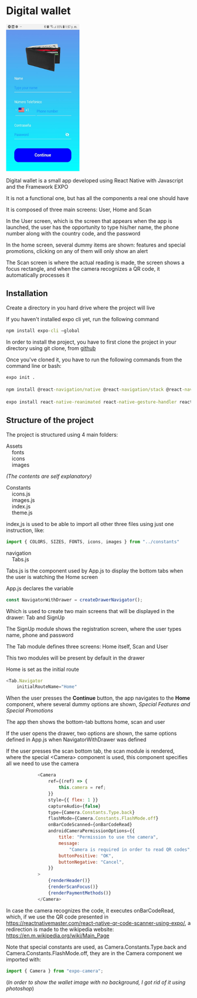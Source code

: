 # Digital wallet
 
<img src="./assets/images/wallet.jpeg"
     alt="Digital Wallet"
     style="width: 200px; height: 400px" />

Digital wallet is a small app developed using React Native with Javascript and the Framework EXPO

It is not a functional one, but has all the components a real one should have

It is composed of three main screens: User, Home and Scan

In the User screen, which is the screen that appears when the app is launched, the user has the opportunity to type his/her name, the phone number along with the country code, and the password

In the home screen, several dummy items are shown: features and special promotions, clicking on any of them will only show an alert

The Scan screen is where the actual reading is made, the screen shows a focus rectangle, and when the camera recognizes a QR code, it automatically processes it

## Installation

Create a directory in you hard drive where the project will live

If you haven't installed expo cli yet, run the following command

```cmd
npm install expo-cli –global
```

In order to install the project, you have to first clone the project in your directory using git clone, from [github](https://github.com/rafaelsoteldosilva/billetera-digital)

Once you've cloned it, you have to run the following commands from the command line or bash:

```cmd
expo init .

npm install @react-navigation/native @react-navigation/stack @react-navigation/drawer @react-navigation/bottom-tabs

expo install react-native-reanimated react-native-gesture-handler react-native-screens react-native-safe-area-context @react-native-community/masked-view expo-camera expo-web-browser expo-linear-gradient
```

## Structure of the project

The project is structured using 4 main folders:

Assets  
&nbsp;&nbsp;&nbsp;&nbsp;fonts  
&nbsp;&nbsp;&nbsp;&nbsp;icons  
&nbsp;&nbsp;&nbsp;&nbsp;images  

*(The contents are self explanatory)*

Constants  
&nbsp;&nbsp;&nbsp;&nbsp;icons.js  
&nbsp;&nbsp;&nbsp;&nbsp;images.js  
&nbsp;&nbsp;&nbsp;&nbsp;index.js  
&nbsp;&nbsp;&nbsp;&nbsp;theme.js  

index,js is used to be able to import all other three files using just one instruction, like:
```js
import { COLORS, SIZES, FONTS, icons, images } from "../constants"
```

navigation  
&nbsp;&nbsp;&nbsp;&nbsp;Tabs.js

Tabs.js is the component used by App.js to display the bottom tabs when the user is watching the Home screen

App.js declares the variable 
```js
const NavigatorWithDrawer = createDrawerNavigator();
```
Which is used to create two main screens that will be displayed in the drawer: Tab and SignUp

The SignUp module shows the registration screen, where the user types name, phone and password

The Tab module defines three screens: Home itself, Scan and User

This two modules will be present by default in the drawer

Home is set as the initial route
```js
<Tab.Navigator
    initialRouteName="Home"
```
When the user presses the **Continue** button, the app navigates to the **Home** component, where several dummy options are shown, *Special Features and Special Promotions*

The app then shows the bottom-tab buttons home, scan and user

If the user opens the drawer, two options are shown, the same options defined in App.js when NavigatorWithDrawer was defined

If the user presses the scan bottom tab, the scan module is rendered, where the special \<Camera\> component is used, this component specifies all we need to use the camera
```js
            <Camera
                ref={(ref) => {
                    this.camera = ref;
                }}
                style={{ flex: 1 }}
                captureAudio={false}
                type={Camera.Constants.Type.back}
                flashMode={Camera.Constants.FlashMode.off}
                onBarCodeScanned={onBarCodeRead}
                androidCameraPermissionOptions={{
                    title: "Permission to use the camera",
                    message:
                        "Camera is required in order to read QR codes",
                    buttonPositive: "OK",
                    buttonNegative: "Cancel",
                }}
            >
                {renderHeader()}
                {renderScanFocus()}
                {renderPaymentMethods()}
            </Camera>
```

In case the camera recognizes the code, it executes onBarCodeRead, which, if we use the QR code presented in https://reactnativemaster.com/react-native-qr-code-scanner-using-expo/, a redirection is made to the wikipedia website: https://en.m.wikipedia.org/wiki/Main_Page 

Note that special constants are used, as Camera.Constants.Type.back and Camera.Constants.FlashMode.off, they are in the Camera component we imported with:
```js
import { Camera } from "expo-camera";
```

(*In order to show the wallet image with no background, I got rid of it using photoshop*)
